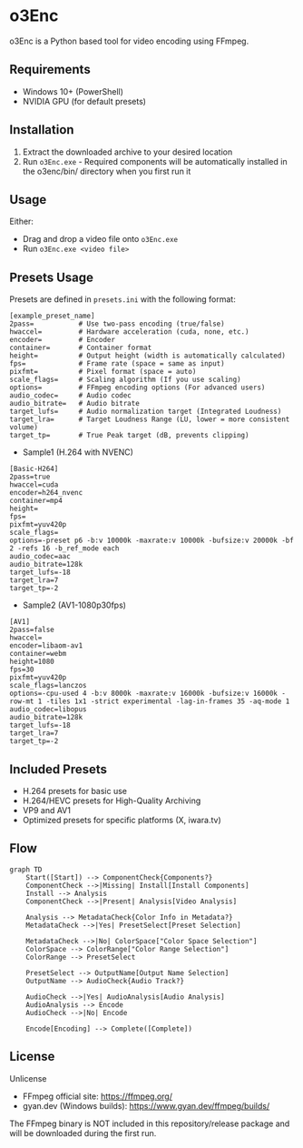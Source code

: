 # o3Enc

o3Enc is a Python based tool for video encoding using FFmpeg.

## Requirements

- Windows 10+ (PowerShell)
- NVIDIA GPU (for default presets)

## Installation

1. Extract the downloaded archive to your desired location
2. Run `o3Enc.exe` - Required components will be automatically installed in the o3enc/bin/ directory when you first run it

## Usage

Either:
- Drag and drop a video file onto `o3Enc.exe`
- Run `o3Enc.exe <video file>`

## Presets Usage

Presets are defined in `presets.ini` with the following format:

```
[example_preset_name]
2pass=           # Use two-pass encoding (true/false)
hwaccel=         # Hardware acceleration (cuda, none, etc.)
encoder=         # Encoder
container=       # Container format
height=          # Output height (width is automatically calculated)
fps=             # Frame rate (space = same as input)
pixfmt=          # Pixel format (space = auto)
scale_flags=     # Scaling algorithm (If you use scaling)
options=         # FFmpeg encoding options (For advanced users)
audio_codec=     # Audio codec
audio_bitrate=   # Audio bitrate
target_lufs=     # Audio normalization target (Integrated Loudness)
target_lra=      # Target Loudness Range (LU, lower = more consistent volume)
target_tp=       # True Peak target (dB, prevents clipping)
```

- Sample1 (H.264 with NVENC)
```
[Basic-H264]
2pass=true
hwaccel=cuda
encoder=h264_nvenc
container=mp4
height=
fps=
pixfmt=yuv420p
scale_flags=
options=-preset p6 -b:v 10000k -maxrate:v 10000k -bufsize:v 20000k -bf 2 -refs 16 -b_ref_mode each
audio_codec=aac
audio_bitrate=128k
target_lufs=-18
target_lra=7
target_tp=-2
```

- Sample2 (AV1-1080p30fps)
```
[AV1]
2pass=false
hwaccel=
encoder=libaom-av1
container=webm
height=1080
fps=30
pixfmt=yuv420p
scale_flags=lanczos
options=-cpu-used 4 -b:v 8000k -maxrate:v 16000k -bufsize:v 16000k -row-mt 1 -tiles 1x1 -strict experimental -lag-in-frames 35 -aq-mode 1
audio_codec=libopus
audio_bitrate=128k
target_lufs=-18
target_lra=7
target_tp=-2
```

## Included Presets

- H.264 presets for basic use
- H.264/HEVC presets for High-Quality Archiving
- VP9 and AV1
- Optimized presets for specific platforms (X, iwara.tv)

## Flow

```mermaid
graph TD
    Start([Start]) --> ComponentCheck{Components?}
    ComponentCheck -->|Missing| Install[Install Components]
    Install --> Analysis
    ComponentCheck -->|Present| Analysis[Video Analysis]
    
    Analysis --> MetadataCheck{Color Info in Metadata?}
    MetadataCheck -->|Yes| PresetSelect[Preset Selection]
    
    MetadataCheck -->|No| ColorSpace["Color Space Selection"]
    ColorSpace --> ColorRange["Color Range Selection"]
    ColorRange --> PresetSelect
    
    PresetSelect --> OutputName[Output Name Selection]
    OutputName --> AudioCheck{Audio Track?}
    
    AudioCheck -->|Yes| AudioAnalysis[Audio Analysis]
    AudioAnalysis --> Encode
    AudioCheck -->|No| Encode
    
    Encode[Encoding] --> Complete([Complete])
```

## License

Unlicense

- FFmpeg official site: https://ffmpeg.org/
- gyan.dev (Windows builds): https://www.gyan.dev/ffmpeg/builds/

The FFmpeg binary is NOT included in this repository/release package and will be downloaded during the first run.